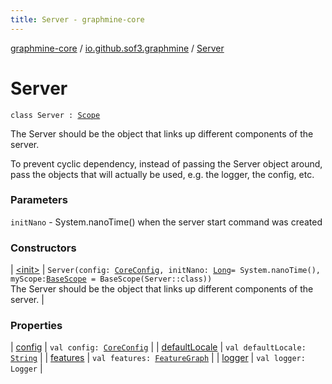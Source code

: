 ```yaml
---
title: Server - graphmine-core
---
```


[graphmine-core](../../index.html) / [io.github.sof3.graphmine](../index.html) / [Server](./index.html)

# Server

`class Server : `[`Scope`](../../io.github.sof3.graphmine.scope/-scope/index.html)

The Server should be the object that links up different components of the server.

To prevent cyclic dependency, instead of passing the Server object around, pass the objects that will actually be used, e.g. the logger, the config, etc.

### Parameters

`initNano` - System.nanoTime() when the server start command was created

### Constructors

| [&lt;init&gt;](-init-.html) | `Server(config: `[`CoreConfig`](../../io.github.sof3.graphmine.config/-core-config/index.html)`, initNano: `[`Long`](https://kotlinlang.org/api/latest/jvm/stdlib/kotlin/-long/index.html)` = System.nanoTime(), myScope: `[`BaseScope`](../../io.github.sof3.graphmine.scope/-base-scope/index.html)` = BaseScope(Server::class))`<br>The Server should be the object that links up different components of the server. |

### Properties

| [config](config.html) | `val config: `[`CoreConfig`](../../io.github.sof3.graphmine.config/-core-config/index.html) |
| [defaultLocale](default-locale.html) | `val defaultLocale: `[`String`](https://kotlinlang.org/api/latest/jvm/stdlib/kotlin/-string/index.html) |
| [features](features.html) | `val features: `[`FeatureGraph`](../../io.github.sof3.graphmine.feature/-feature-graph/index.html) |
| [logger](logger.html) | `val logger: Logger` |

